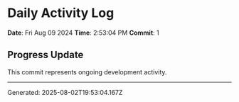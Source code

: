# Daily Activity Log

**Date**: Fri Aug 09 2024
**Time**: 2:53:04 PM
**Commit**: 1

## Progress Update

This commit represents ongoing development activity.

---
Generated: 2025-08-02T19:53:04.167Z
